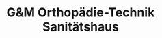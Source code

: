 ---
title: "G&M Orthopädie-Technik Sanitätshaus"
url: /oberursel-taunus/gundm-orthopaedie-technik-sanitaetshaus/
shop: Sanitätshaus
---
